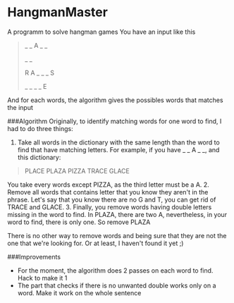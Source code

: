 HangmanMaster
=============

A programm to solve hangman games
You have an input like this

> _ _ A _ _
>
> _ _
>
> R A _ _ _ S
>
> _ _ _ _ E

And for each words, the algorithm gives the possibles words that matches the input

###Algorithm
Originally, to identify matching words for one word to find, I had to do three things:
1. Take all words in the dictionary with the same length than the word to find that have matching letters.
For example, if you have _ _ A _ _, and this dictionary:
>PLACE
>PLAZA
>PIZZA
>TRACE
>GLACE

You take every words except PIZZA, as the third letter must be a A.
2. Remove all words that contains letter that you know they aren't in the phrase.
Let's say that you know there are no G and T, you can get rid of TRACE and GLACE.
3. Finally, you remove words having double letters missing in the word to find.
In PLAZA, there are two A, nevertheless, in your word to find, there is only one. So remove PLAZA

There is no other way to remove words and being sure that they are not the one that we're looking for.
Or at least, I haven't found it yet ;)

###Improvements

* For the moment, the algorithm does 2 passes on each word to find. Hack to make it 1
* The part that checks if there is no unwanted double works only on a word. Make it work on the whole sentence
